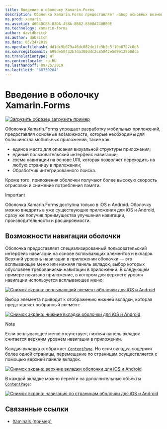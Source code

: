 ```yaml
---
title: Введение в оболочку Xamarin.Forms
description: Оболочка Xamarin.Forms предоставляет набор основных возможностей, которые требуются для большинства приложений, таких как стандартизированная навигация для пользователя, схема навигации на основе URI и интегрированный обработчик поиска.
ms.prod: xamarin
ms.assetid: 4604DCB5-83DA-458A-8B02-6508A740BE0E
ms.technology: xamarin-forms
author: davidbritch
ms.author: dabritch
ms.date: 05/24/2019
ms.openlocfilehash: dd1dc9b679a46dc082de1fe9b3c5f10b6757c0d8
ms.sourcegitcommit: 699de58432b7da300ddc2c85842e5d9e129b0dc5
ms.translationtype: HT
ms.contentlocale: ru-RU
ms.lasthandoff: 09/25/2019
ms.locfileid: "68739284"
---
```

# <a name="xamarinforms-shell-introduction"></a>Введение в оболочку Xamarin.Forms

[![Загрузить образец](~/media/shared/download.png) загрузить пример](https://docs.microsoft.com/samples/xamarin/xamarin-forms-samples/userinterface-xaminals/)

Оболочка Xamarin.Forms упрощает разработку мобильных приложений, предоставляя основные возможности, которые необходимы для большинства мобильных приложений, такие как:

- единое место для описания визуальной структуры приложения;
- единый пользовательский интерфейс навигации;
- схема навигации на основе URI, которая позволяет переходить на любую страницу в приложении;
- Обработчик интегрированного поиска.

Кроме того, приложения оболочки получают более высокую скорость отрисовки и снижение потребления памяти.

> [!IMPORTANT]
> Оболочка Xamarin.Forms доступна только в iOS и Android. Оболочку можно внедрить в уже существующие приложения для iOS и Android, сразу же получив преимущества улучшения навигации, производительности и расширяемости.

## <a name="shell-navigation-experience"></a>Возможности навигации оболочки

Оболочка предоставляет специализированный пользовательский интерфейс навигации на основе всплывающих элементов и вкладок. Верхний уровень навигации в приложении оболочки — это всплывающее меню или нижняя панель вкладок, выбор которых обусловлен требованиями навигации в приложении. В следующем примере показано приложение, в котором для верхнего уровня навигации используется всплывающее меню:

[![Снимок экрана: всплывающий элемент оболочки для iOS и Android](introduction-images/flyout.png "Всплывающий элемент оболочки")](introduction-images/flyout-large.png#lightbox "Всплывающий элемент оболочки")

Выбор элемента приводит к отображению нижней вкладки, которая представляет выбранный элемент:

[![Снимок экрана: нижние вкладки оболочки для iOS и Android](introduction-images/monkeys.png "Нижние вкладки оболочки")](introduction-images/monkeys-large.png#lightbox "Нижние вкладки оболочки")

> [!NOTE]
> Если всплывающее меню отсутствует, нижняя панель вкладок считается верхним уровнем навигации в приложении.

Каждая вкладка отображает [`ContentPage`](xref:Xamarin.Forms.ContentPage). Но если вкладка содержит более одной страницы, перемещение по страницам осуществляется с помощью верхней панели вкладок.

[![Снимок экрана: верхние вкладки оболочки для iOS и Android](introduction-images/cats.png "Верхние вкладки оболочки")](introduction-images/cats-large.png#lightbox "Верхние вкладки оболочки")

В каждой вкладке можно перейти на дополнительные объекты [`ContentPage`](xref:Xamarin.Forms.ContentPage):

[![Снимок экрана: навигация по страницам оболочки для iOS и Android](introduction-images/cat-details.png "Навигация в приложении оболочки")](introduction-images/cat-details-large.png#lightbox "Навигация в приложении оболочки")

## <a name="related-links"></a>Связанные ссылки

- [Xaminals (пример)](https://docs.microsoft.com/samples/xamarin/xamarin-forms-samples/userinterface-xaminals/)
